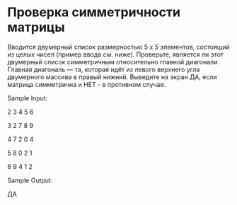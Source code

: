 # Проверка симметричности матрицы
Вводится двумерный список размерностью 5 х 5 элементов, состоящий из целых чисел (пример ввода см. ниже). Проверьте, является ли этот двумерный список симметричным относительно главной диагонали. Главная диагональ — та, которая идёт из левого верхнего угла двумерного массива в правый нижний. Выведите на экран ДА, если матрица симметрична и НЕТ - в противном случае.

Sample Input:

2 3 4 5 6

3 2 7 8 9

4 7 2 0 4

5 8 0 2 1

6 9 4 1 2

Sample Output:

ДА
